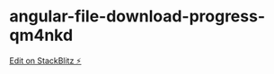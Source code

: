 # angular-file-download-progress-qm4nkd

[Edit on StackBlitz ⚡️](https://stackblitz.com/edit/angular-file-download-progress-qm4nkd)